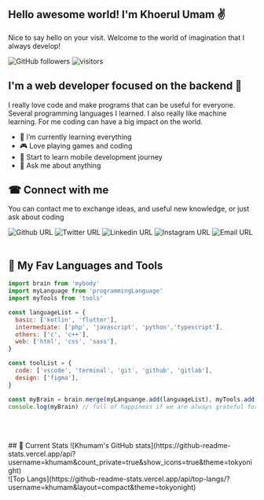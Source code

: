## Hello awesome world! I'm Khoerul Umam ✌
Nice to say hello on your visit. Welcome to the world of imagination that I always develop!

![GitHub followers](https://img.shields.io/github/followers/khumam)
![visitors](https://visitor-badge.laobi.icu/badge?page_id=khumam.khumam) 
## I'm a web developer focused on the backend 🎃
I really love code and make programs that can be useful for everyone. Several programming languages I learned. I also really like machine learning. For me coding can have a big impact on the world.

- 🌱 I’m currently learning everything
- 🎮 Love playing games and coding
- 🧿 Start to learn mobile development journey
- 💬 Ask me about anything

## ☎ Connect with me
You can contact me to exchange ideas, and useful new knowledge, or just ask about coding

![Github URL](https://img.shields.io/twitter/url?color=dddddd&label=khumam&logo=github&style=flat-square&url=https%3A%2F%2Fgithub.com%2Fkhumam) ![Twitter URL](https://img.shields.io/twitter/url?color=2dc3ff&label=%40wanderingonrain&logo=twitter&style=flat-square&url=https%3A%2F%2Ftwitter.com%2Fwanderingonrain) ![Linkedin URL](https://img.shields.io/twitter/url?color=%230075c4&label=Khoerul%20Umam&logo=linkedin&style=flat-square&url=https%3A%2F%2Flinkedin.com%2Fin%2Fkhoerulumam) ![Instagram URL](https://img.shields.io/twitter/url?color=e00d81&label=%40thekhoerulumam&logo=instagram&style=flat-square&url=https%3A%2F%2Finstagram.com%2Fthekhoerulumam) ![Email URL](https://img.shields.io/twitter/url?color=e20056&label=id.khoerulumam%40gmail.com&logo=gmail&style=flat-square&url=https%3A%2F%2Fgmail.com)
<br>
<br>
## 🎨 My Fav Languages and Tools

```javascript
import brain from 'mybody'
import myLanguage from 'programmingLanguage'
import myTools from 'tools'

const languageList = {
  basic: ['kotlin', 'flutter'],
  intermediate: ['php', 'javascript', 'python','typescript'],
  others: ['c', 'c++'],
  web: ['html', 'css', 'sass'],
}

const toolList = {
  code: ['vscode', 'terminal', 'git', 'github', 'gitlab'],
  design: ['figma'],
}

const myBrain = brain.merge(myLanguange.add(languageList), myTools.add(toolList))
console.log(myBrain) // full of happiness if we are always grateful for what we get
  
```
<br>
<br>
## 📃 Current Stats
![Khumam's GitHub stats](https://github-readme-stats.vercel.app/api?username=khumam&count_private=true&show_icons=true&theme=tokyonight)
<br>
![Top Langs](https://github-readme-stats.vercel.app/api/top-langs/?username=khumam&layout=compact&theme=tokyonight)
